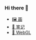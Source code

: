 ### Hi there 👋

- [🖼 画](https://j-painting.netlify.app/) 
- [📒 笔记](https://jf-blog.netlify.app/)
- [🤩 WebGL](https://j-artists.netlify.app/)

<!--
**Jfengx/Jfengx** is a ✨ _special_ ✨ repository because its `README.md` (this file) appears on your GitHub profile.

Here are some ideas to get you started:

- 🔭 I’m currently working on ...
- 🌱 I’m currently learning ...
- 👯 I’m looking to collaborate on ...
- 🤔 I’m looking for help with ...
- 💬 Ask me about ...
- 📫 How to reach me: ...
- 😄 Pronouns: ...
- ⚡ Fun fact: ...
-->
